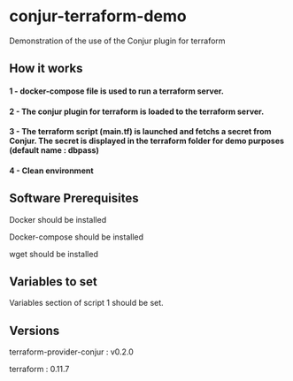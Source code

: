 # conjur-terraform-demo
Demonstration of the use of the Conjur plugin for terraform

## How it works 
#### 1 - docker-compose file is used to run a terraform server.
#### 2 - The conjur plugin for terraform is loaded to the terraform server.
#### 3 - The terraform script (main.tf) is launched and fetchs a secret from Conjur. The secret is displayed in the terraform folder for demo purposes (default name : dbpass)
#### 4 - Clean environment 

## Software Prerequisites
Docker should be installed

Docker-compose should be installed

wget should be installed

## Variables to set
Variables section of script 1 should be set.

## Versions
terraform-provider-conjur : v0.2.0

terraform : 0.11.7




